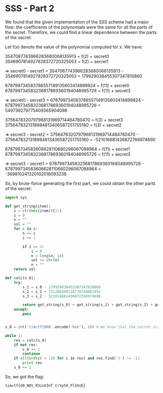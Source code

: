 SSS - Part 2
=====
We found that the given implementation of the SSS scheme had a major flow: the coefficients of the polynomials were the same for all the parts of the secret. Therefore, we could find a linear dependence between the parts of the secret:

Let f(x) denote the value of the polynomial computed for x. We have:

3547087743966283680068135913 = f(2) + secret0
3546907814927828372720325053 = f(2) + secret1

=> secret0 - secret1 = 3547087743966283680068135913 - 3546907814927828372720325053 = 179929038455307347810860

678799734583786557149135603414899824 = f(11) + secret0
678799734583236817869360194048995726 = f(11) + secret3

=> secret0 - secret3 = 678799734583786557149135603414899824 - 678799734583236817869360194048995726 = 549739279775409365904098

3756478320797968131969714484780470 = f(3) + secret3
3756478321318984813406587251755160 = f(3) + secret2

=> secret3 - secret2 = 3756478320797968131969714484780470 - 3756478321318984813406587251755160 = -521016681436872766974690

678799734583606628110680296067088964 = f(11) + secret1
678799734583236817869360194048995726 = f(11) + secret3

=> secret3 - secret1 = 678799734583236817869360194048995726 - 678799734583606628110680296067088964 = -369810241320102018093238

So, by brute-force generating the first part, we could obtain the other parts of the secret:

```python
import sys

def get_string(item):
    s = str(hex(item))[2:]
    i = 0
    n = ""
    sol = ""
    for c in s:
        n += c
        i += 1

        if i == 2:
            i = 0
            n = long(n, 16)
            sol += chr(n)
            n = ""
    return sol

def calc(s_0):
    try:
        s_1 = s_0 - 179929038455307347810860
        s_2 = s_1 + 151206440116770748881452
        s_3 = s_2 - 521016681436872766974690

        return get_string(s_0) + get_string(s_1) + get_string(s_2) + get_string(s_3)
    except:
        pass


s_0 = int('timctf{000'.encode('hex'), 16) # We know that the secret starts with timctf{

while 1:
    res = calc(s_0)
    if not res:
        s_0 += 1
        continue
    if all(ord(c) < 128 for c in res) and res.find('}') != -1:
        print res
    s_0 += 1
```

So, we got the flag:

```
timctf{d0_NOt_R3inV3nT_CrYpt0_Pl34sE}
```
